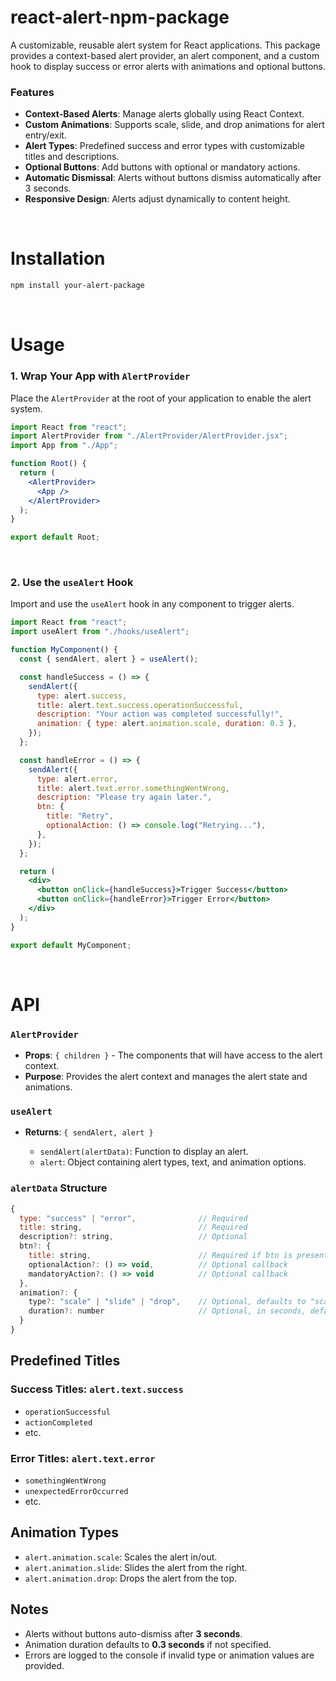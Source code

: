 # react-alert-npm-package


A customizable, reusable alert system for React applications. This package provides a context-based alert provider, an alert component, and a custom hook to display success or error alerts with animations and optional buttons.

### **Features**

- **Context-Based Alerts**: Manage alerts globally using React Context.
- **Custom Animations**: Supports scale, slide, and drop animations for alert entry/exit.
- **Alert Types**: Predefined success and error types with customizable titles and descriptions.
- **Optional Buttons**: Add buttons with optional or mandatory actions.
- **Automatic Dismissal**: Alerts without buttons dismiss automatically after 3 seconds.
- **Responsive Design**: Alerts adjust dynamically to content height.

<br>

# Installation

```sh
npm install your-alert-package
```

<br>

# Usage

### 1. Wrap Your App with `AlertProvider`  

Place the `AlertProvider` at the root of your application to enable the alert system.  

```jsx
import React from "react";
import AlertProvider from "./AlertProvider/AlertProvider.jsx";
import App from "./App";

function Root() {
  return (
    <AlertProvider>
      <App />
    </AlertProvider>
  );
}

export default Root;
```
<br>

### 2. Use the `useAlert` Hook  

Import and use the `useAlert` hook in any component to trigger alerts.

```jsx
import React from "react";
import useAlert from "./hooks/useAlert";

function MyComponent() {
  const { sendAlert, alert } = useAlert();

  const handleSuccess = () => {
    sendAlert({
      type: alert.success,
      title: alert.text.success.operationSuccessful,
      description: "Your action was completed successfully!",
      animation: { type: alert.animation.scale, duration: 0.3 },
    });
  };

  const handleError = () => {
    sendAlert({
      type: alert.error,
      title: alert.text.error.somethingWentWrong,
      description: "Please try again later.",
      btn: {
        title: "Retry",
        optionalAction: () => console.log("Retrying..."),
      },
    });
  };

  return (
    <div>
      <button onClick={handleSuccess}>Trigger Success</button>
      <button onClick={handleError}>Trigger Error</button>
    </div>
  );
}

export default MyComponent;
```
<br>

# API

### `AlertProvider`

- **Props**: `{ children }` - The components that will have access to the alert context.  
- **Purpose**: Provides the alert context and manages the alert state and animations.  

### `useAlert`

- **Returns**: `{ sendAlert, alert }`
  
  - `sendAlert(alertData)`: Function to display an alert.  
  - `alert`: Object containing alert types, text, and animation options.  

### ``alertData`` Structure  

```javascript
{
  type: "success" | "error",              // Required
  title: string,                          // Required
  description?: string,                   // Optional
  btn?: {
    title: string,                        // Required if btn is present
    optionalAction?: () => void,          // Optional callback
    mandatoryAction?: () => void          // Optional callback
  },
  animation?: {
    type?: "scale" | "slide" | "drop",    // Optional, defaults to "scale"
    duration?: number                     // Optional, in seconds, defaults to 0.3
  }
}
```

## Predefined Titles  

### Success Titles: `alert.text.success`  
- `operationSuccessful`  
- `actionCompleted`  
- etc.  

### Error Titles: `alert.text.error`  
- `somethingWentWrong`  
- `unexpectedErrorOccurred`  
- etc.  

## Animation Types  

- `alert.animation.scale`: Scales the alert in/out.  
- `alert.animation.slide`: Slides the alert from the right.  
- `alert.animation.drop`: Drops the alert from the top.  

## Notes  

- Alerts without buttons auto-dismiss after **3 seconds**.  
- Animation duration defaults to **0.3 seconds** if not specified.  
- Errors are logged to the console if invalid type or animation values are provided.  
